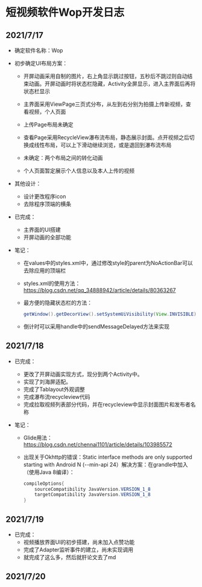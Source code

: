 # 短视频软件Wop开发日志

## 2021/7/17

- 确定软件名称：Wop

- 初步确定UI布局方案：
  - 开屏动画采用自制的图片，右上角显示跳过按钮，五秒后不跳过则自动结束动画。开屏动画时将状态栏隐藏，Activity全屏显示，进入主界面后再将状态栏显示
  - 主界面采用ViewPage三页式分布，从左到右分别为拍摄上传新视频，查看视频，个人页面

  - 上传Page布局未确定

  - 查看Page采用RecycleView瀑布流布局，静态展示封面。点开视频之后切换成线性布局，可以上下滑动继续浏览，或是退回到瀑布流布局

  - 未确定：两个布局之间的转化动画
  - 个人页面暂定展示个人信息以及本人上传的视频

- 其他设计：
  - 设计更改程序icon
  - 去除程序顶端的横条
- 已完成：
  - 主界面的UI搭建
  - 开屏动画的全部功能
- 笔记：
  
  - 在values中的styles.xml中，通过修改style的parent为NoActionBar可以去除应用的顶端栏
  
  - styles.xml的使用方法：https://blog.csdn.net/qq_34888942/article/details/80363267
  
  - 最方便的隐藏状态栏的方法：
  
    ```java
    getWindow().getDecorView().setSystemUiVisibility(View.INVISIBLE);
    ```
  
  - 倒计时可以采用handle中的sendMessageDelayed方法来实现

## 2021/7/18

- 已完成：

  - 更改了开屏动画实现方式，现分到两个Activity中。
  - 实现了刘海屏适配。
  - 完成了Tablayout外观调整
  - 完成瀑布流recycleview代码
  - 完成拉取视频列表部分代码，并在recycleview中显示封面图片和发布者名称

- 笔记：

  - Glide用法：https://blog.csdn.net/chennai1101/article/details/103985572

  - 出现关于Okhttp的错误：Static interface methods are only supported starting with Android N (--min-api 24）解决方案：在grandle中加入（使用Java 8编译）：

    ```java
    compileOptions{
        sourceCompatibility JavaVersion.VERSION_1_8
        targetCompatibility JavaVersion.VERSION_1_8
    }
    ```

## 2021/7/19

- 已完成：
  - 视频播放界面UI的初步搭建，尚未加入点赞功能
  - 完成了Adapter监听事件的建立，尚未实现调用
  - 就完成了这么多，然后就肝论文去了md

## 2021/7/20
